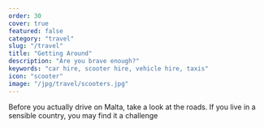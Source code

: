 ```yaml
---
order: 30
cover: true
featured: false
category: "travel"
slug: "/travel"
title: "Getting Around"
description: "Are you brave enough?"
keywords: "car hire, scooter hire, vehicle hire, taxis"
icon: "scooter"
image: "/jpg/travel/scooters.jpg"
---
```

Before you actually drive on Malta, take a look at the roads. 
If you live in a sensible country, you may find it a challenge